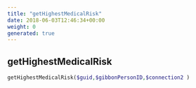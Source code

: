 ```yaml
---
title: "getHighestMedicalRisk"
date: 2018-06-03T12:46:34+00:00
weight: 0
generated: true
---
```


## getHighestMedicalRisk



```php
getHighestMedicalRisk($guid,$gibbonPersonID,$connection2 )
```





